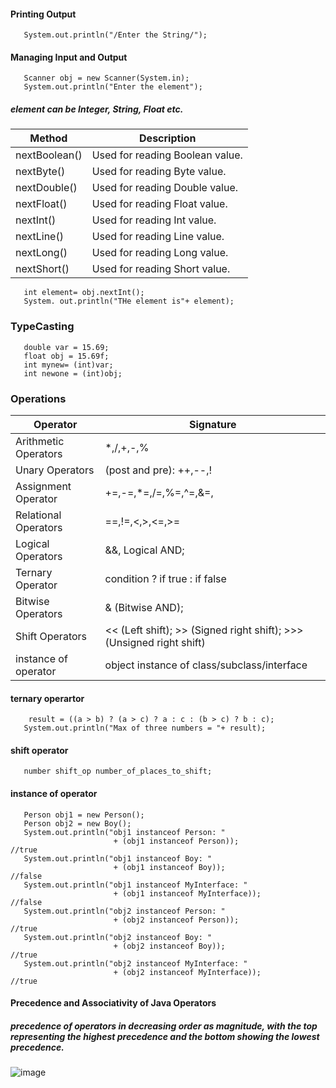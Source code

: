 #### Printing Output
       System.out.println("/Enter the String/");

#### Managing Input and Output
       Scanner obj = new Scanner(System.in);
       System.out.println("Enter the element");

##### element can be Integer, String, Float etc.

|Method           |          Description|
|-----------------|---------------------------------------|
|nextBoolean()    |        Used for reading Boolean value.|
|nextByte()       |         Used for reading Byte value.  |
|nextDouble()     |         Used for reading Double value.|
|nextFloat()      |         Used for reading Float value. |
|nextInt()        |         Used for reading Int value.   |
|nextLine()       |         Used for reading Line value.  |
|nextLong()       |         Used for reading Long value.  |
|nextShort()      |         Used for reading Short value. |

       int element= obj.nextInt();
       System. out.println("THe element is"+ element);

### TypeCasting

       double var = 15.69;
       float obj = 15.69f;
       int mynew= (int)var;
       int newone = (int)obj;

### Operations

|Operator                |Signature                                                                         |
|------------------------|----------------------------------------------------------------------------------|
Arithmetic Operators     |              *,/,+,-,%                                                           |
Unary Operators          |            (post and pre):  ++,--,!                                              |
Assignment Operator      |       +=,-=,*=,/=,%=,^=,&=,|=,>>=,<<=,>>>=                                       |
Relational Operators     |             ==,!=,<,>,<=,>=                                                      |
Logical Operators        |   &&, Logical AND; ||, Logical OR; !, Logical NOT                                |
Ternary Operator         |       condition ? if true : if false                                             |
Bitwise Operators        |       & (Bitwise AND); | (Bitwise OR); ^ (Bitwise XOR); ~ (Bitwise Complement)   |
Shift Operators          |        << (Left shift); >> (Signed right shift); >>> (Unsigned right shift)      |
instance of operator     |       object instance of class/subclass/interface                                |

#### ternary operartor
        result = ((a > b) ? (a > c) ? a : c : (b > c) ? b : c);
       System.out.println("Max of three numbers = "+ result);
#### shift operator
       number shift_op number_of_places_to_shift; 

#### instance of operator
       Person obj1 = new Person();
       Person obj2 = new Boy();
       System.out.println("obj1 instanceof Person: "
                           + (obj1 instanceof Person));              //true
       System.out.println("obj1 instanceof Boy: "
                           + (obj1 instanceof Boy));                  //false
       System.out.println("obj1 instanceof MyInterface: "
                           + (obj1 instanceof MyInterface));           //false
       System.out.println("obj2 instanceof Person: "
                           + (obj2 instanceof Person));                //true
       System.out.println("obj2 instanceof Boy: "
                           + (obj2 instanceof Boy));                   //true
       System.out.println("obj2 instanceof MyInterface: "
                           + (obj2 instanceof MyInterface));            //true
       
#### Precedence and Associativity of Java Operators

##### precedence of operators in decreasing order as magnitude, with the top representing the highest precedence and the bottom showing the lowest precedence.

![image](https://github.com/user-attachments/assets/f8412a33-d923-4a97-bcb0-c7782b17b80e)
